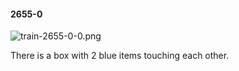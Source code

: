 #### 2655-0
![train-2655-0-0.png](https://github.com/lil-lab/nlvr/raw/master/nlvr/train/images/48/train-2655-0-0.png "train-2655-0-0.png")

There is a box with 2 blue items touching each other.